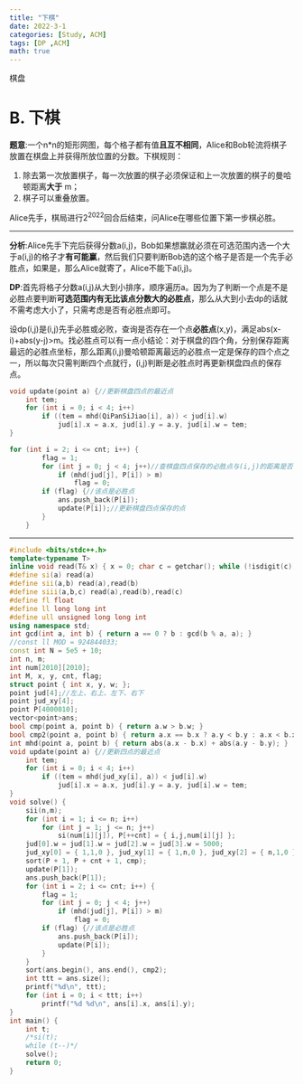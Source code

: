 ```yaml
---
title: "下棋"
date: 2022-3-1
categories: [Study, ACM]
tags: [DP ,ACM]
math: true
---
```


棋盘

<!-- more -->

# B. 下棋

**题意**:一个n*n的矩形网图，每个格子都有值**且互不相同**，Alice和Bob轮流将棋子放置在棋盘上并获得所放位置的分数。下棋规则：

1. 除去第一次放置棋子，每一次放置的棋子必须保证和上一次放置的棋子的曼哈顿距离**大于** m；
2. 棋子可以重叠放置。

Alice先手，棋局进行$2^{2022}$回合后结束，问Alice在哪些位置下第一步棋必胜。

***

**分析**:Alice先手下完后获得分数a(i,j)，Bob如果想赢就必须在可选范围内选一个大于a(i,j)的格子才**有可能赢**，然后我们只要判断Bob选的这个格子是否是一个先手必胜点，如果是，那么Alice就寄了，Alice不能下a(i,j)。

**DP**:首先将格子分数a(i,j)从大到小排序，顺序遍历a。因为为了判断一个点是不是必胜点要判断**可选范围内有无比该点分数大的必胜点**，那么从大到小去dp的话就不需考虑大小了，只需考虑是否有必胜点即可。

​        设dp(i,j)是(i,j)先手必胜或必败，查询是否存在一个点**必胜点**(x,y)，满足abs(x-i)+abs(y-j)>m。找必胜点可以有一点小结论：对于棋盘的四个角，分别保存距离最远的必胜点坐标，那么距离(i,j)曼哈顿距离最远的必胜点一定是保存的四个点之一，所以每次只需判断四个点就行，(i,j)判断是必胜点时再更新棋盘四点的保存点。

~~~c++
void update(point a) {//更新棋盘四点的最近点
	int tem;
	for (int i = 0; i < 4; i++) 
		if ((tem = mhd(QiPanSiJiao[i], a)) < jud[i].w)
			jud[i].x = a.x, jud[i].y = a.y, jud[i].w = tem;
}
~~~

~~~c++
for (int i = 2; i <= cnt; i++) {
		flag = 1;
		for (int j = 0; j < 4; j++)//查棋盘四点保存的必胜点与(i,j)的距离是否可取
			if (mhd(jud[j], P[i]) > m)
				flag = 0;
		if (flag) {//该点是必胜点
			ans.push_back(P[i]);
			update(P[i]);//更新棋盘四点保存的点
		}
	}
~~~

***

```c++
#include <bits/stdc++.h>
template<typename T>
inline void read(T& x) { x = 0; char c = getchar(); while (!isdigit(c))c = getchar(); while (isdigit(c)) { x = x * 10 + c - '0'; c = getchar(); } }
#define si(a) read(a)
#define sii(a,b) read(a),read(b)
#define siii(a,b,c) read(a),read(b),read(c)
#define fl float
#define ll long long int
#define ull unsigned long long int
using namespace std;
int gcd(int a, int b) { return a == 0 ? b : gcd(b % a, a); }
//const ll MOD = 924844033;
const int N = 5e5 + 10;
int n, m;
int num[2010][2010];
int M, x, y, cnt, flag;
struct point { int x, y, w; };
point jud[4];//左上、右上、左下、右下
point jud_xy[4];
point P[4000010];
vector<point>ans;
bool cmp(point a, point b) { return a.w > b.w; }
bool cmp2(point a, point b) { return a.x == b.x ? a.y < b.y : a.x < b.x; }
int mhd(point a, point b) { return abs(a.x - b.x) + abs(a.y - b.y); }
void update(point a) {//更新四点的最近点
	int tem;
	for (int i = 0; i < 4; i++) 
		if ((tem = mhd(jud_xy[i], a)) < jud[i].w)
			jud[i].x = a.x, jud[i].y = a.y, jud[i].w = tem;
}
void solve() {
	sii(n,m);
	for (int i = 1; i <= n; i++)
		for (int j = 1; j <= n; j++)
			si(num[i][j]), P[++cnt] = { i,j,num[i][j] };
	jud[0].w = jud[1].w = jud[2].w = jud[3].w = 5000;
	jud_xy[0] = { 1,1,0 }, jud_xy[1] = { 1,n,0 }, jud_xy[2] = { n,1,0 }, jud_xy[3] = { n,n,0 };
	sort(P + 1, P + cnt + 1, cmp);
	update(P[1]);
	ans.push_back(P[1]);
	for (int i = 2; i <= cnt; i++) {
		flag = 1;
		for (int j = 0; j < 4; j++)
			if (mhd(jud[j], P[i]) > m)
				flag = 0;
		if (flag) {//该点是必胜点
			ans.push_back(P[i]);
			update(P[i]);
		}
	}
	sort(ans.begin(), ans.end(), cmp2);
	int ttt = ans.size();
	printf("%d\n", ttt);
	for (int i = 0; i < ttt; i++)
		printf("%d %d\n", ans[i].x, ans[i].y);
}
int main() {
	int t;
	/*si(t);
	while (t--)*/
	solve();
	return 0;
}

```

